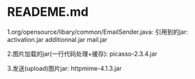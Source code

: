 READEME.md
==========
1.org/opensource/libary/common/EmailSender.java:
引用到的jar:
activation.jar
additionnal.jar
mail.jar

2.图片加载的jar(一行代码处理+缓存):
picasso-2.3.4.jar

3.发送(upload)图片jar:
httpmime-4.1.3.jar

